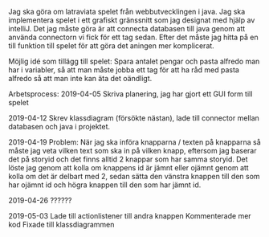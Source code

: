 Jag ska göra om latraviata spelet från webbutvecklingen i java. Jag ska implementera spelet i ett grafiskt gränssnitt som jag designat med hjälp av intelliJ.
Det jag måste göra är att connecta databasen till java genom att använda connectorn vi fick för ett tag sedan. Efter det måste jag hitta på en till funktion till spelet för att göra det aningen mer komplicerat.

Möjlig idé som tillägg till spelet:
Spara antalet pengar och pasta alfredo man har i variabler, så att man måste jobba ett tag för att ha råd med pasta alfredo så att man inte kan äta det oändligt.

Arbetsprocess:
2019-04-05
Skriva planering, jag har gjort ett GUI form till spelet

2019-04-12
Skrev klassdiagram (försökte nästan), lade till connector mellan databasen och java i projektet.

2019-04-19
Problem: När jag ska införa knapparna / texten på knapparna så måste jag veta vilken text som ska in på vilken knapp,
eftersom jag baserar det på storyid och det finns alltid 2 knappar som har samma storyid. Det löste jag genom att kolla
om knappens id är jämnt eller ojämnt genom att kolla om det är delbart med 2, sedan sätta den vänstra knappen till den
som har ojämnt id och högra knappen till den som har jämnt id.

2019-04-26
??????

2019-05-03
Lade till actionlistener till andra knappen
Kommenterade mer kod
Fixade till klassdiagrammen
